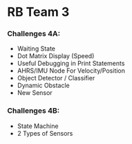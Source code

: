 <h1>RB Team 3</h1>
<h3>Challenges 4A:</h3>

- Waiting State
- Dot Matrix Display (Speed)  
- Useful Debugging in Print Statements
- AHRS/IMU Node For Velocity/Position  
- Object Detector / Classifier  
- Dynamic Obstacle
- New Sensor

<h3>Challenges 4B:</h3>

- State Machine
- 2 Types of Sensors

